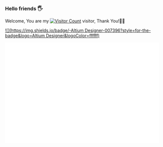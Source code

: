 <!-- 首页访客统计 -->
### Hello friends 🖐️
Welcome, You are my [![Visitor Count](https://profile-counter.glitch.me/KPI0/count.svg)](https://kpi0.github.io/) visitor, Thank You!🎉🎉<br>

[![](https://img.shields.io/badge/-Altium Designer-007396?style=for-the-badge&logo=Altium Designer&logoColor=ffffff)](https://www.altium.com/)

<!-- GitHub数据统计 -->
![Metrics](/github-metrics.svg)
